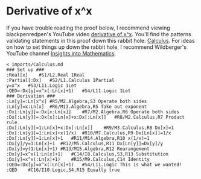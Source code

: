 # Derivative of x^x

If you have trouble reading the proof below,
I recommend viewing blackpenredpen's YouTube video [derivative of x^x](https://www.youtube.com/watch?v=l-iLg07zavc).
You'll find the patterns validating statements in this proof down this rabbit hole:
[Calculus](../imports/Calculus.md).
For ideas on how to set things up down the rabbit hole,
I recommend Wildberger's YouTube channel [Insights into Mathematics](https://www.youtube.com/c/njwildberger/about).
```korekto
< imports/Calculus.md
### Set up ###
:Real[x]	#S1/L2.Real 1Real
:Partial[:Dx]	#S2/L1.Calculus 1Partial
y=x^x	#S3/L11.Logic 1Let
:QED=:Dx[y]=x^x(:Ln[x]+1)	#S4/L11.Logic 1Let
### Derivation ###
:Ln[y]=:Ln[x^x]	#R5/M2.Algebra,S3 Operate both sides
:Ln[y]=x:Ln[x]	#R6/M13.Algebra,R5 Take out exponent
:Dx[:Ln[y]]=:Dx[x:Ln[x]]	#R7/M2.Algebra,R6 Operate both sides
:Dx[:Ln[y]]=:Dx[x]:Ln[x]+x:Dx[:Ln[x]]	#R8/M2.Calculus,R7 Product rule
:Dx[:Ln[y]]=1:Ln[x]+x:Dx[:Ln[x]]	#R9/M3.Calculus,R8 Dx[x]=1
:Dx[:Ln[y]]=1:Ln[x]+x(1/x)	#R10/M7.Calculus,R9 Dx[Ln[x]]=1/x
:Dx[:Ln[y]]=1:Ln[x]+1	#R11/M14.Algebra,R10 x(1/x)=1
:Dx[y]/y=1:Ln[x]+1	#R12/M5.Calculus,R11 Dx[Ln[y]]=Dx[y]/y
:Dx[y]=y(1:Ln[x]+1)	#R13/M15.Algebra,R12 Rearangement
:Dx[y]=x^x(1:Ln[x]+1)	#C14/I8.Calculus,S3,R13 Substitution
:Dx[y]=x^x(:Ln[x]+1)	#R15/M9.Calculus,C14 Identity
:QED=:Dx[y]=x^x(:Ln[x]+1)	#S4/L11.Logic This is what we wanted!
:QED	#C16/I10.Logic,S4,R15 Equally true
```
